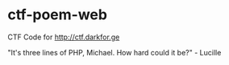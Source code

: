 # ctf-poem-web
CTF Code for http://ctf.darkfor.ge

"It's three lines of PHP, Michael. How hard could it be?" - Lucille
